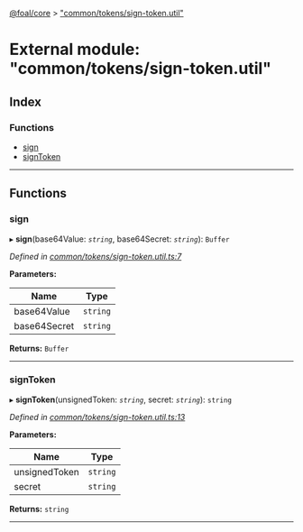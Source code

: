 [@foal/core](../README.md) > ["common/tokens/sign-token.util"](../modules/_common_tokens_sign_token_util_.md)

# External module: "common/tokens/sign-token.util"

## Index

### Functions

* [sign](_common_tokens_sign_token_util_.md#sign)
* [signToken](_common_tokens_sign_token_util_.md#signtoken)

---

## Functions

<a id="sign"></a>

###  sign

▸ **sign**(base64Value: *`string`*, base64Secret: *`string`*): `Buffer`

*Defined in [common/tokens/sign-token.util.ts:7](https://github.com/FoalTS/foal/blob/70cc46bd/packages/core/src/common/tokens/sign-token.util.ts#L7)*

**Parameters:**

| Name | Type |
| ------ | ------ |
| base64Value | `string` |
| base64Secret | `string` |

**Returns:** `Buffer`

___
<a id="signtoken"></a>

###  signToken

▸ **signToken**(unsignedToken: *`string`*, secret: *`string`*): `string`

*Defined in [common/tokens/sign-token.util.ts:13](https://github.com/FoalTS/foal/blob/70cc46bd/packages/core/src/common/tokens/sign-token.util.ts#L13)*

**Parameters:**

| Name | Type |
| ------ | ------ |
| unsignedToken | `string` |
| secret | `string` |

**Returns:** `string`

___


